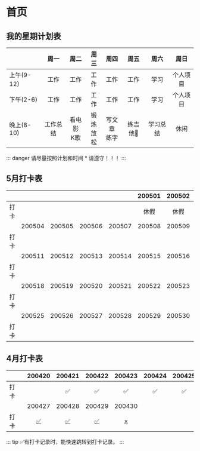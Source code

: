 # 首页
## 我的星期计划表

|         | 周一   | 周二    | 周三   | 周四    | 周五    | 周六    | 周日     |
| ------- |:-----:| :-----:| :-----:| :-----:| :-----:| :------:| :------:|
| 上午(9-12）     | 工作 | 工作 | 工作 | 工作 | 工作 | 学习 | 个人项目 |
| 下午(2-6)    | 工作 | 工作 | 工作 | 工作 | 工作 | 学习 | 个人项目 |
| 晚上(8-10)     | 工作总结 | 看电影<br/>K歌 | 锻炼<br/>放松 | 写文章<br/>练字 | 练吉他🎸 | 学习总结 | 休闲 |
::: danger
请尽量按照计划和时间 * 请遵守！！！
:::

## 5月打卡表

|      |        |        |        |        | 200501 | 200502 |               200503                |
| ---- | :----: | :----: | :----: | :----: | :----: | :----: | :---------------------------------: |
| 打卡 |        |        |        |        |  休假  |  休假  | [✅](./zh/punch-in.html#_2020-05-03) |
|      | 200504 | 200505 | 200506 | 200507 | 200508 | 200509 |               200510                |
| 打卡 |        |        |        |        |        |        |                                     |
|      | 200511 | 200512 | 200513 | 200514 | 200515 | 200516 |               200517                |
| 打卡 |        |        |        |        |        |        |                                     |
|      | 200518 | 200519 | 200520 | 200521 | 200522 | 200523 |               200524                |
| 打卡 |        |        |        |        |        |        |                                     |
|      | 200525 | 200526 | 200527 | 200528 | 200529 | 200530 |               200531                |
| 打卡 |        |        |        |        |        |        |                                     |

## 4月打卡表
|         | 200420 | 200421 | 200422 | 200423 | 200424 | 200425 | 200426 |
| ------- |:------:|:------:|:------:|:------:|:------:|:------:|:------:|
|  打　卡  |        |   ✅   |   ✅   |  ✅   |   ✅   |   ✅   |   ✅   |
|         | 200427 | 200428 | 200429 | 200430 |  |  |  |
|  打　卡  |   [✅](./zh/punch-in.html#_2020-04-27)   |   [✅](./zh/punch-in.html#_2020-04-28)     | [✅](./zh/punch-in.html#_2020-04-29) | [×](./zh/punch-in.html#_2020-04-30) |        |        |        |

::: tip
✅有打卡记录时，能快速跳转到打卡记录。
:::

